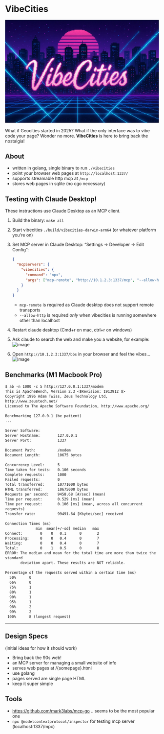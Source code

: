 # VibeCities

![VibeCities Header](vibecities-header2.webp)

What if Geocities started in 2025? What if the only interface was to vibe code your page? Wonder no more. **VibeCities** is here to bring back the nostalgia!

## About

- written in golang, single binary to run `./vibecities`
- point your browser web pages at `http://localhost:1337/`
- supports streamable http mcp at `/mcp`
- stores web pages in sqlite (no cgo necessary)

## Testing with Claude Desktop!

These instructions use Claude Desktop as an MCP client.

1. Build the binary: `make all`
1. Start vibecities `./build/vibecities-darwin-arm64` (or whatever platform you're on)
1. Set MCP server in Claude Desktop: “Settings → Developer → Edit Config”:

   ```json
   {
     "mcpServers": {
       "vibecities": {
         "command": "npx",
         "args": ["mcp-remote", "http://10.1.2.3:1337/mcp", "--allow-http"]
       }
     }
   }
   ```

   - `mcp-remote` is required as Claude desktop does not support remote transports 
   -  `--allow-http` is required _only_ when vibecities is running somewhere other than localhost

1. Restart claude desktop (Cmd+r on mac, ctrl+r on windows)
1. Ask claude to search the web and make you a website, for example:
   <img width="1112" height="912" alt="image" src="https://github.com/user-attachments/assets/0b1a2a62-db90-49ee-9916-2203a2ffcb41" />


1. Open `http://10.1.2.3:1337/bbs` in your browser and feel the vibes...
   <img width="1112" height="990" alt="image" src="https://github.com/user-attachments/assets/e50a2e08-4f70-4652-93dc-3800f97e0b62" />


## Benchmarks (M1 Macbook Pro)

```
$ ab -n 1000 -c 5 http://127.0.0.1:1337/modem
This is ApacheBench, Version 2.3 <$Revision: 1913912 $>
Copyright 1996 Adam Twiss, Zeus Technology Ltd, http://www.zeustech.net/
Licensed to The Apache Software Foundation, http://www.apache.org/

Benchmarking 127.0.0.1 (be patient)
...

Server Software:
Server Hostname:        127.0.0.1
Server Port:            1337

Document Path:          /modem
Document Length:        10675 bytes

Concurrency Level:      5
Time taken for tests:   0.106 seconds
Complete requests:      1000
Failed requests:        0
Total transferred:      10771000 bytes
HTML transferred:       10675000 bytes
Requests per second:    9458.68 [#/sec] (mean)
Time per request:       0.529 [ms] (mean)
Time per request:       0.106 [ms] (mean, across all concurrent requests)
Transfer rate:          99491.64 [Kbytes/sec] received

Connection Times (ms)
              min  mean[+/-sd] median   max
Connect:        0    0   0.1      0       2
Processing:     0    0   0.4      0       7
Waiting:        0    0   0.4      0       7
Total:          0    1   0.5      0       8
ERROR: The median and mean for the total time are more than twice the standard
       deviation apart. These results are NOT reliable.

Percentage of the requests served within a certain time (ms)
  50%      0
  66%      0
  75%      1
  80%      1
  90%      1
  95%      1
  98%      2
  99%      2
 100%      8 (longest request)
```

---

## Design Specs

(initial ideas for how it should work)

- Bring back the 90s web!
- an MCP server for managing a small website of info
- serves web pages at /{somepage}.html
- use golang
- pages served are single page HTML
- keep it super simple

## Tools

- https://github.com/mark3labs/mcp-go .. seems to be the most popular one
- `npx @modelcontextprotocol/inspector` for testing mcp server (localhost:1337/mpc)
